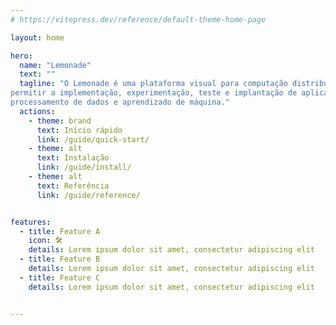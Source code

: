 ```yaml
---
# https://vitepress.dev/reference/default-theme-home-page

layout: home

hero:
  name: "Lemonade"
  text: ""
  tagline: "O Lemonade é uma plataforma visual para computação distribuída, destinada a 
permitir a implementação, experimentação, teste e implantação de aplicações de 
processamento de dados e aprendizado de máquina."
  actions:
    - theme: brand
      text: Início rápido
      link: /guide/quick-start/
    - theme: alt
      text: Instalação
      link: /guide/install/
    - theme: alt
      text: Referência
      link: /guide/reference/


features:
  - title: Feature A
    icon: 🛠️
    details: Lorem ipsum dolor sit amet, consectetur adipiscing elit
  - title: Feature B
    details: Lorem ipsum dolor sit amet, consectetur adipiscing elit
  - title: Feature C
    details: Lorem ipsum dolor sit amet, consectetur adipiscing elit


---
```


